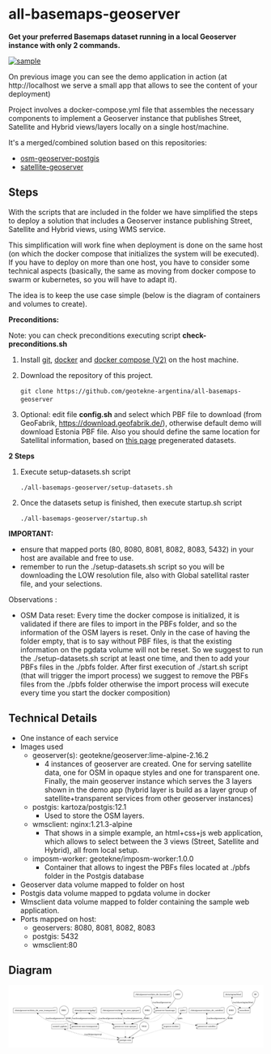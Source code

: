 # all-basemaps-geoserver

**Get your preferred Basemaps dataset running in a local Geoserver instance with only 2 commands.**

<a href="https://www.youtube.com/watch?v=PQFKiLogSxM" rel="video">![sample](./img/all-basemaps-geoserver-optimized.gif)</a>

On previous image you can see the demo application in action (at http://localhost we serve a small app that allows to see the content of your deployment)

Project involves a docker-compose.yml file that assembles the necessary components to implement a Geoserver instance that publishes Street, Satellite and Hybrid views/layers locally on a single host/machine.

It's a merged/combined solution based on this repositories:

- [osm-geoserver-postgis](https://github.com/geotekne-argentina/osm-geoserver-postgis)
- [satellite-geoserver](https://github.com/geotekne-argentina/satellite-geoserver)

## Steps

With the scripts that are included in the folder we have simplified the steps to deploy a solution that includes a Geoserver instance publishing Street, Satellite and Hybrid views, using WMS service.

This simplification will work fine when deployment is done on the same host (on which the docker compose that initializes the system will be executed). If you have to deploy on more than one host, you have to consider some technical aspects (basically, the same as moving from docker compose to swarm or kubernetes, so you will have to adapt it).

The idea is to keep the use case simple (below is the diagram of containers and volumes to create).

**Preconditions:**

Note: you can check preconditions executing script **check-preconditions.sh**

1. Install [git](https://github.com/git-guides/install-git), [docker](https://docs.docker.com/engine/install/ubuntu/) and [docker compose (V2)](https://docs.docker.com/compose/install/) on the host machine.

2. Download the repository of this project.

   ```
   git clone https://github.com/geotekne-argentina/all-basemaps-geoserver
   ```

3. Optional: edit file **config.sh** and select which PBF file to download (from GeoFabrik, https://download.geofabrik.de/), otherwise default demo will download Estonia PBF file. Also you should define the same location for Satellital information, based on [this page](https://link.storjshare.io/s/jv5m557e5rc2r5yjkl6o7zmfowba/satellite/) pregenerated datasets.

**2 Steps**

1. Execute setup-datasets.sh script

   ```
   ./all-basemaps-geoserver/setup-datasets.sh
   ```

2. Once the datasets setup is finished, then execute startup.sh script

   ```
   ./all-basemaps-geoserver/startup.sh
   ```

**IMPORTANT:**
 - ensure that mapped ports (80, 8080, 8081, 8082, 8083, 5432) in your host are available and free to use.
 - remember to run the ./setup-datasets.sh script so you will be downloading the LOW resolution file, also with Global satellital raster file, and your selections.

Observations :

- OSM Data reset: Every time the docker compose is initialized, it is validated if there are files to import in the PBFs folder, and so the information of the OSM layers is reset. Only in the case of having the folder empty, that is to say without PBF files, is that the existing information on the pgdata volume will not be reset. So we suggest to run the ./setup-datasets.sh script at least one time, and then to add your PBFs files in the ./pbfs folder. After first execution of ./start.sh script (that will trigger the import process) we suggest to remove the PBFs files from the ./pbfs folder otherwise the import process will execute every time you start the docker composition)


## Technical Details

- One instance of each service
- Images used
  - geoserver(s): geotekne/geoserver:lime-alpine-2.16.2
    - 4 instances of geoserver are created. One for serving satellite data, one for OSM in opaque styles and one for transparent one. Finally, the main geoserver instance which serves the 3 layers shown in the demo app (hybrid layer is build as a layer group of satellite+transparent services from other geoserver instances)
  - postgis: kartoza/postgis:12.1
    - Used to store the OSM layers.
  - wmsclient: nginx:1.21.3-alpine
    - That shows in a simple example, an html+css+js web application, which allows to select between the 3 views (Street, Satellite and Hybrid), all from local setup.
  - imposm-worker: geotekne/imposm-worker:1.0.0
	  + Container that allows to ingest the PBFs files located at ./pbfs folder in the Postgis database
- Geoserver data volume mapped to folder on host
- Postgis data volume mapped to pgdata volume in docker
- Wmsclient data volume mapped to folder containing the sample web application.
- Ports mapped on host:
  - geoservers: 8080, 8081, 8082, 8083
  - postgis: 5432
  - wmsclient:80

## Diagram

![](./diagram.png)

